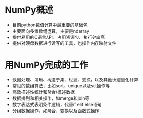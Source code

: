 # NumPy概述
+ 目前python数值计算中最重要的基础包
+ 主要面向多维数组运算，主要是ndarray
+ 提供易用的C语言API，占用资源少、执行效率高
+ 提供对硬盘数据进行读写的工具，也操作内存映射文件

# 用NumPy完成的工作
+ 数据处理、清晰、构造子集、过滤、变换，以及其他快速量化计算
+ 常见的数组算法，比如sort、unique以及set操作等
+ 高效描述性统计和聚合/概述数据
+ 数据排列和相关操作，如merge和join等
+ 数字表达式表明条件逻辑，代替if elif else语句
+ 分组数据操作，如聚合、变换以及函数式操作
